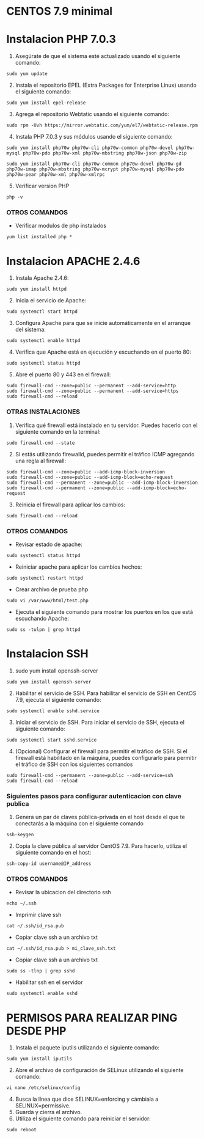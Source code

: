 # CENTOS 7.9 minimal
# Instalacion PHP 7.0.3 

1. Asegúrate de que el sistema esté actualizado usando el siguiente comando:
~~~ 
sudo yum update 
~~~
2. Instala el repositorio EPEL (Extra Packages for Enterprise Linux) usando el siguiente comando:
~~~ 
sudo yum install epel-release
~~~
3. Agrega el repositorio Webtatic usando el siguiente comando:
~~~
sudo rpm -Uvh https://mirror.webtatic.com/yum/el7/webtatic-release.rpm
~~~
4. Instala PHP 7.0.3 y sus módulos usando el siguiente comando:
~~~ 
sudo yum install php70w php70w-cli php70w-common php70w-devel php70w-mysql php70w-pdo php70w-xml php70w-mbstring php70w-json php70w-zip
~~~
~~~
sudo yum install php70w-cli php70w-common php70w-devel php70w-gd php70w-imap php70w-mbstring php70w-mcrypt php70w-mysql php70w-pdo php70w-pear php70w-xml php70w-xmlrpc
~~~
5. Verificar version PHP
~~~
php -v
~~~

### OTROS COMANDOS
* Verificar modulos de php instalados
~~~
yum list installed php *
~~~

# Instalacion APACHE 2.4.6

1. Instala Apache 2.4.6:
~~~
sudo yum install httpd
~~~

2. Inicia el servicio de Apache:
~~~
sudo systemctl start httpd
~~~

3. Configura Apache para que se inicie automáticamente en el arranque del sistema:
~~~
sudo systemctl enable httpd
~~~

4. Verifica que Apache está en ejecución y escuchando en el puerto 80:
~~~
sudo systemctl status httpd
~~~

5. Abre el puerto 80 y 443 en el firewall:
~~~
sudo firewall-cmd --zone=public --permanent --add-service=http
sudo firewall-cmd --zone=public --permanent --add-service=https
sudo firewall-cmd --reload
~~~
### OTRAS INSTALACIONES
1. Verifica qué firewall está instalado en tu servidor. Puedes hacerlo con el siguiente comando en la terminal:
~~~
sudo firewall-cmd --state
~~~
2. Si estás utilizando firewalld, puedes permitir el tráfico ICMP agregando una regla al firewall:
~~~
sudo firewall-cmd --zone=public --add-icmp-block-inversion
sudo firewall-cmd --zone=public --add-icmp-block=echo-request
sudo firewall-cmd --permanent --zone=public --add-icmp-block-inversion
sudo firewall-cmd --permanent --zone=public --add-icmp-block=echo-request
~~~
3. Reinicia el firewall para aplicar los cambios:
~~~
sudo firewall-cmd --reload
~~~


### OTROS COMANDOS
* Revisar estado de apache:
~~~
sudo systemctl status httpd
~~~
* Reiniciar apache para aplicar los cambios hechos:
~~~
sudo systemctl restart httpd
~~~
* Crear archivo de prueba php 
~~~
sudo vi /var/www/html/test.php
~~~
* Ejecuta el siguiente comando para mostrar los puertos en los que está escuchando Apache:
~~~
sudo ss -tulpn | grep httpd
~~~

# Instalacion SSH

1. sudo yum install openssh-server
~~~
sudo yum install openssh-server
~~~
2. Habilitar el servicio de SSH. Para habilitar el servicio de SSH en CentOS 7.9, ejecuta el siguiente comando:
~~~
sudo systemctl enable sshd.service
~~~
3. Iniciar el servicio de SSH. Para iniciar el servicio de SSH, ejecuta el siguiente comando:
~~~
sudo systemctl start sshd.service
~~~
4. (Opcional) Configurar el firewall para permitir el tráfico de SSH. Si el firewall está habilitado en la máquina, puedes configurarlo para permitir el tráfico de SSH con los siguientes comandos
~~~
sudo firewall-cmd --permanent --zone=public --add-service=ssh
sudo firewall-cmd --reload
~~~

### Siguientes pasos para configurar autenticacion con clave publica
1. Genera un par de claves pública-privada en el host desde el que te conectarás a la máquina con el siguiente comando
~~~
ssh-keygen
~~~
2. Copia la clave pública al servidor CentOS 7.9. Para hacerlo, utiliza el siguiente comando en el host:
~~~
ssh-copy-id username@IP_address
~~~

### OTROS COMANDOS
* Revisar la ubicacion del directorio ssh
~~~
echo ~/.ssh
~~~
* Imprimir clave ssh
~~~
cat ~/.ssh/id_rsa.pub
~~~
* Copiar clave ssh a un archivo txt
~~~
cat ~/.ssh/id_rsa.pub > mi_clave_ssh.txt
~~~
* Copiar clave ssh a un archivo txt
~~~
sudo ss -tlnp | grep sshd
~~~
* Habilitar ssh en el servidor
~~~
sudo systemctl enable sshd
~~~

# PERMISOS PARA REALIZAR PING DESDE PHP

1. Instala el paquete iputils utilizando el siguiente comando:
~~~
sudo yum install iputils
~~~
2. Abre el archivo de configuración de SELinux utilizando el siguiente comando:
~~~
vi nano /etc/selinux/config
~~~
4. Busca la línea que dice SELINUX=enforcing y cámbiala a SELINUX=permissive.
5. Guarda y cierra el archivo.
6. Utiliza el siguiente comando para reiniciar el servidor:
~~~
sudo reboot
~~~
